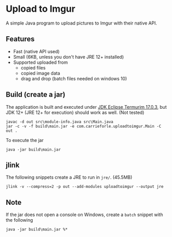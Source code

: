 # Upload to Imgur

A simple Java program to upload pictures to Imgur with their native API.

## Features

- Fast (native API used)
- Small (6KB, unless you don't have JRE 12+ installed)
- Supported uploaded from
    - copied files
    - copied image data
    - drag and drop (batch files needed on windows 10)

## Build (create a jar)

The application is built and executed under [JDK Eclipse Termurim 17.0.3](https://adoptium.net/temurin/releases), but JDK 12+ (JRE 12+ for execution) should work as well. (Not tested)

    javac -d out src\module-info.java src\Main.java
    jar -c -v -f build\main.jar -e com.carrieforle.uploadtoimgur.Main -C out .

To execute the jar

    java -jar build\main.jar
    
## jlink

The following snippets create a JRE to run in `jre/`. (45.5MB)

    jlink -v --compress=2 -p out --add-modules uploadtoimgur --output jre

## Note

If the jar does not open a console on Windows, create a `batch` snippet with the following

    java -jar build\main.jar %*
